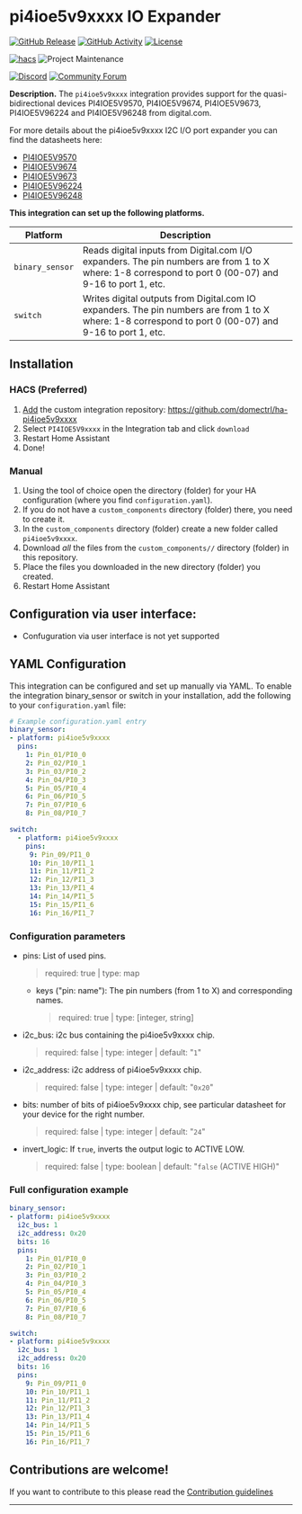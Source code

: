 # pi4ioe5v9xxxx IO Expander

[![GitHub Release][releases-shield]][releases]
[![GitHub Activity][commits-shield]][commits]
[![License][license-shield]](LICENSE)

[![hacs][hacsbadge]][hacs]
![Project Maintenance][maintenance-shield]

[![Discord][discord-shield]][discord]
[![Community Forum][forum-shield]][forum]

**Description.**
The `pi4ioe5v9xxxx` integration provides support for the quasi-bidirectional devices PI4IOE5V9570, PI4IOE5V9674, PI4IOE5V9673, PI4IOE5V96224 and PI4IOE5V96248 from digital.com.

For more details about the pi4ioe5v9xxxx I2C I/O port expander you can find the datasheets here:
- [PI4IOE5V9570](https://www.diodes.com/assets/Datasheets/PI4IOE5V9570.pdf)
- [PI4IOE5V9674](https://www.diodes.com/assets/Datasheets/PI4IOE5V9674.pdf)
- [PI4IOE5V9673](https://www.diodes.com/assets/Datasheets/PI4IOE5V9673.pdf)
- [PI4IOE5V96224](https://www.diodes.com/assets/Datasheets/PI4IOE5V96224.pdf)
- [PI4IOE5V96248](https://www.diodes.com/assets/Datasheets/PI4IOE5V96248.pdf)

**This integration can set up the following platforms.**

Platform | Description
-- | --
`binary_sensor` | Reads digital inputs from Digital.com I/O expanders. The pin numbers are from 1 to X where: 1-8 correspond to port 0 (00-07) and 9-16 to port 1, etc.
`switch` | Writes digital outputs from Digital.com IO expanders. The pin numbers are from 1 to X where: 1-8 correspond to port 0 (00-07) and 9-16 to port 1, etc.


## Installation

### HACS (Preferred)
1. [Add](http://homeassistant.local:8123/hacs/integrations) the custom integration repository: https://github.com/domectrl/ha-pi4ioe5v9xxxx
2. Select `PI4IOE5V9xxxx` in the Integration tab and click `download`
3. Restart Home Assistant
4. Done!

### Manual
1. Using the tool of choice open the directory (folder) for your HA configuration (where you find `configuration.yaml`).
1. If you do not have a `custom_components` directory (folder) there, you need to create it.
1. In the `custom_components` directory (folder) create a new folder called `pi4ioe5v9xxxx`.
1. Download _all_ the files from the `custom_components//` directory (folder) in this repository.
1. Place the files you downloaded in the new directory (folder) you created.
1. Restart Home Assistant

## Configuration via user interface:
* Confuguration via user interface is not yet supported

## YAML Configuration

This integration can be configured and set up manually via YAML. To enable the integration binary_sensor or switch in your installation, add the following to your `configuration.yaml` file:

```yaml
# Example configuration.yaml entry
binary_sensor:
- platform: pi4ioe5v9xxxx
  pins:
    1: Pin_01/PI0_0
    2: Pin_02/PI0_1
    3: Pin_03/PI0_2
    4: Pin_04/PI0_3
    5: Pin_05/PI0_4
    6: Pin_06/PI0_5
    7: Pin_07/PI0_6
    8: Pin_08/PI0_7

switch:
  - platform: pi4ioe5v9xxxx
    pins:
     9: Pin_09/PI1_0
     10: Pin_10/PI1_1
     11: Pin_11/PI1_2
     12: Pin_12/PI1_3
     13: Pin_13/PI1_4
     14: Pin_14/PI1_5
     15: Pin_15/PI1_6
     16: Pin_16/PI1_7
```

### Configuration parameters
- pins: List of used pins.
  > required: true | type: map
  - keys ("pin: name"): The pin numbers (from 1 to X) and corresponding names.
    > required: true | type: [integer, string]
- i2c_bus: i2c bus containing the pi4ioe5v9xxxx chip.
  > required: false | type: integer | default: "`1`"
- i2c_address: i2c address of pi4ioe5v9xxxx chip.
  > required: false | type: integer | default: "`0x20`"
- bits: number of bits of pi4ioe5v9xxxx chip, see particular datasheet for your device for the right number.
  > required: false | type: integer | default: "`24`"
- invert_logic: If `true`, inverts the output logic to ACTIVE LOW.
  > required: false | type: boolean | default: "`false` (ACTIVE HIGH)"


### Full configuration example

```yaml
binary_sensor:
- platform: pi4ioe5v9xxxx
  i2c_bus: 1
  i2c_address: 0x20
  bits: 16
  pins:
    1: Pin_01/PI0_0
    2: Pin_02/PI0_1
    3: Pin_03/PI0_2
    4: Pin_04/PI0_3
    5: Pin_05/PI0_4
    6: Pin_06/PI0_5
    7: Pin_07/PI0_6
    8: Pin_08/PI0_7

switch:
- platform: pi4ioe5v9xxxx
  i2c_bus: 1
  i2c_address: 0x20
  bits: 16
  pins:
    9: Pin_09/PI1_0
    10: Pin_10/PI1_1
    11: Pin_11/PI1_2
    12: Pin_12/PI1_3
    13: Pin_13/PI1_4
    14: Pin_14/PI1_5
    15: Pin_15/PI1_6
    16: Pin_16/PI1_7
```

## Contributions are welcome!

If you want to contribute to this please read the [Contribution guidelines](CONTRIBUTING.md)

***

[commits-shield]: https://img.shields.io/github/commit-activity/y/domectrl/ha-pi4ioe5v9xxxx.svg?style=for-the-badge
[commits]: https://github.com/domectrl/ha-pi4ioe5v9xxxx/commits/main
[hacs]: https://hacs.xyz/
[hacsbadge]: https://img.shields.io/badge/HACS-Custom-orange.svg?style=for-the-badge
[discord]: https://discord.gg/Qa5fW2R
[discord-shield]: https://img.shields.io/discord/330944238910963714.svg?style=for-the-badge
[forum-shield]: https://img.shields.io/badge/community-forum-brightgreen.svg?style=for-the-badge
[forum]: https://community.home-assistant.io/
[license-shield]: https://img.shields.io/github/license/domectrl/ha-pi4ioe5v9xxxx.svg?style=for-the-badge
[maintenance-shield]: https://img.shields.io/badge/maintainer-domectrl-blue.svg?style=for-the-badge
[releases-shield]: https://img.shields.io/github/release/domectrl/ha-pi4ioe5v9xxxx.svg?style=for-the-badge
[releases]: https://github.com/domectrl/ha-pi4ioe5v9xxxx/releases

